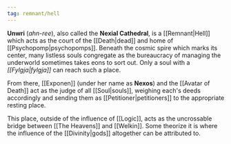```yaml
---
tag: remnant/hell
---
```

**Unwri** (*ahn-ree*), also called the **Nexial Cathedral**, is a [[Remnant|Hell]] which acts as the court of the [[Death|dead]] and home of [[Psychopomp|psychopomps]]. Beneath the cosmic spire which marks its center, many listless souls congregate as the bureaucracy of managing the underworld sometimes takes eons to sort out. Only a soul with a *[[Fylgja|fylgja]]* can reach such a place.

From there, [[Exponen]] (under her name as **Nexos**) and the [[Avatar of Death]] act as the judge of all [[Soul|souls]], weighing each's deeds accordingly and sending them as [[Petitioner|petitioners]] to the appropriate resting place. 

This place, outside of the influence of [[Logic]], acts as the uncrossable bridge between [[The Heavens]] and [[Welkin]]. Some theorize it is where the influence of the [[Divinity|gods]] altogether can be attributed to.